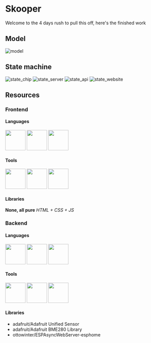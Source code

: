 # Skooper
Welcome to the 4 days rush to pull this off, here's the finished work

## Model
![model](.github/model.svg)

## State machine
![state_chip](.github/state_chip.svg)
![state_server](.github/state_server.svg)
![state_api](.github/state_api.svg)
![state_website](.github/state_website.svg)

## Resources
### Frontend
#### Languages
<p float="left">
<img src="https://upload.wikimedia.org/wikipedia/commons/6/61/HTML5_logo_and_wordmark.svg" width="64" height="64">
<img src="https://upload.wikimedia.org/wikipedia/commons/d/d5/CSS3_logo_and_wordmark.svg" width="64" height="64">
<img src="https://upload.wikimedia.org/wikipedia/commons/b/ba/Javascript_badge.svg" width="64" height="64">
</p>

#### Tools

<p float="left">
<img src="https://www.webnode.com/favicon.ico" width="64">
<img src="https://upload.wikimedia.org/wikipedia/commons/9/9a/Visual_Studio_Code_1.35_icon.svg" width="64">
<img src="https://upload.wikimedia.org/wikipedia/commons/3/3f/V8_JavaScript_engine_logo_2.svg" width="64">
</p>

#### Libraries
**None, all pure** *HTML + CSS + JS*

### Backend
#### Languages

<p float="left">
<img src="https://upload.wikimedia.org/wikipedia/commons/thumb/1/18/ISO_C%2B%2B_Logo.svg/306px-ISO_C%2B%2B_Logo.svg.png" width="64">
<img src="https://upload.wikimedia.org/wikipedia/commons/1/18/C_Programming_Language.svg" width="64">
<img src="https://upload.wikimedia.org/wikipedia/commons/thumb/c/c3/Python-logo-notext.svg/935px-Python-logo-notext.svg.png" width="64">
</p>

#### Tools

<p float="left">
<img src=".github/github.png" width="64">
<img src="https://upload.wikimedia.org/wikipedia/commons/c/cd/PlatformIO_logo.svg" width="64">
<img src="https://upload.wikimedia.org/wikipedia/commons/9/9a/Visual_Studio_Code_1.35_icon.svg" width="64">
</p>

#### Libraries
- adafruit/Adafruit Unified Sensor
- adafruit/Adafruit BME280 Library
- ottowinter/ESPAsyncWebServer-esphome

